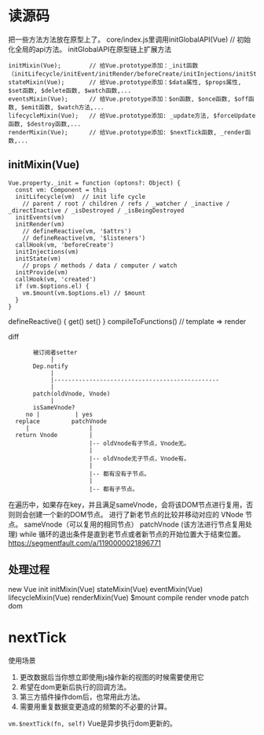 # 读源码

把一些方法方法放在原型上了。
core/index.js里调用initGlobalAPI(Vue) // 初始化全局的api方法。
initGlobalAPI在原型链上扩展方法

```
initMixin(Vue);        // 给Vue.prototype添加：_init函数（initLifecycle/initEvent/initRender/beforeCreate/initInjections/initState/initProvide/created)/vm.$mount,...
stateMixin(Vue);       // 给Vue.prototype添加：$data属性, $props属性, $set函数, $delete函数, $watch函数,...
eventsMixin(Vue);      // 给Vue.prototype添加：$on函数, $once函数, $off函数, $emit函数, $watch方法,...
lifecycleMixin(Vue);   // 给Vue.prototype添加: _update方法, $forceUpdate函数, $destroy函数,...
renderMixin(Vue);      // 给Vue.prototype添加: $nextTick函数, _render函数,...
```

## initMixin(Vue)

```
Vue.property._init = function (optons?: Object) {
  const vm: Component = this
  initLifecycle(vm)  // init life cycle
    // parent / root / children / refs / _watcher / _inactive / _directInactive / _isDestroyed / _isBeingDestroyed
  initEvents(vm)
  initRender(vm)
    // defineReactive(vm, '$attrs')
    // defineReactive(vm, '$listeners')
  callHook(vm, 'beforeCreate')
  initInjections(vm)
  initState(vm)
    // props / methods / data / computer / watch
  initProvide(vm)
  callHook(vm, 'created')
  if (vm.$options.el) {
    vm.$mount(vm.$options.el) // $mount
  }
}
```

defineReactive() {
  get()
  set()
}
compileToFunctions() // template => render

diff
```
       被订阅者setter
            |
       Dep.notify
            |
            |-----------------------------------------------
            |
       patch(oldVnode, Vnode)
            |
       isSameVnode?
     no |          | yes
  replace         patchVnode
     |                 |
  return Vnode         |
                       |-- oldVnode有子节点，Vnode无。
                       |
                       |-- oldVnode无子节点，Vnode有。
                       |
                       |-- 都有没有子节点。
                       |
                       |-- 都有子节点。
```

在遍历中，如果存在key，并且满足sameVnode，会将该DOM节点进行复用，否则则会创建一个新的DOM节点。
进行了新老节点的比较并移动对应的 VNode 节点。
sameVnode（可以复用的相同节点）
patchVnode (该方法进行节点复用处理)
while 循环的退出条件是直到老节点或者新节点的开始位置大于结束位置。
https://segmentfault.com/a/1190000021896771

## 处理过程

new Vue
init     initMixin(Vue)
         stateMixin(Vue)
         eventMixin(Vue)
         lifecycleMixin(Vue)
         renderMixin(Vue)
$mount
compile
render
vnode
patch
dom

# nextTick

使用场景

1. 更改数据后当你想立即使用js操作新的视图的时候需要使用它
2. 希望在dom更新后执行的回调方法。
3. 第三方插件操作dom后，也常用此方法。
4. 需要用重复数据变更造成的频繁的不必要的计算。

`vm.$nextTick(fn, self)`
Vue是异步执行dom更新的。
